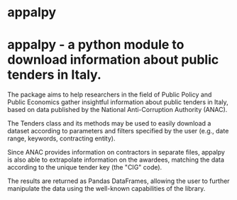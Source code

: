 # appalpy

appalpy - a python module to download information about public tenders in Italy.
================================================================================

The package aims to help researchers in the field of Public Policy and Public Economics gather insightful information about 
public tenders in Italy, based on data published by the National Anti-Corruption Authority (ANAC).

The Tenders class and its methods may be used to easily download a dataset according to parameters and filters specified by
the user (e.g., date range, keywords, contracting entity).

Since ANAC provides information on contractors in separate files, appalpy is also able to extrapolate information on the awardees,
matching the data according to the unique tender key (the "CIG" code).

The results are returned as Pandas DataFrames, allowing the user to further manipulate the data using the well-known capabilities
of the library.